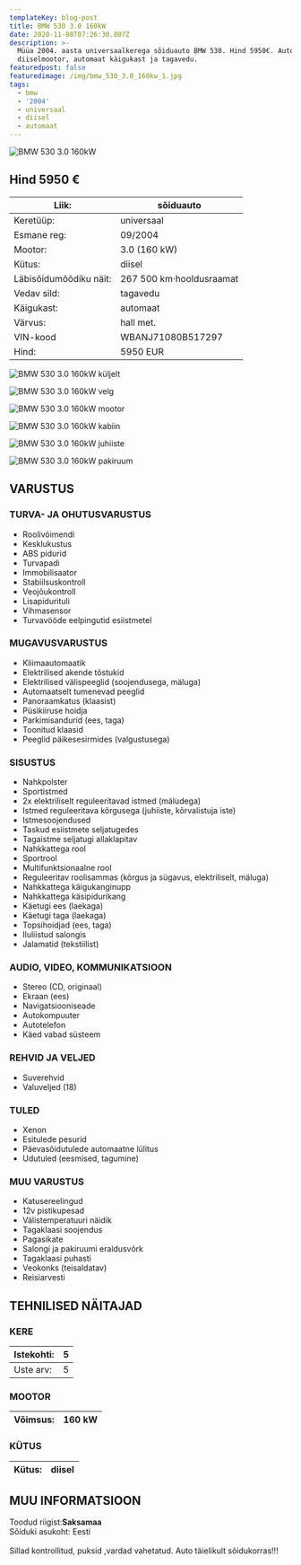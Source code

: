 ```yaml
---
templateKey: blog-post
title: BMW 530 3.0 160kW
date: 2020-11-08T07:26:30.807Z
description: >-
  Müüa 2004. aasta universaalkerega sõiduauto BMW 530. Hind 5950€. Autol on
  diiselmootor, automaat käigukast ja tagavedu.
featuredpost: false
featuredimage: /img/bmw_530_3.0_160kw_1.jpg
tags:
  - bmw
  - '2004'
  - universaal
  - diisel
  - automaat
---
```

![BMW 530 3.0 160kW](/img/bmw_530_3.0_160kw_1.jpg "BMW 530 3.0 160kW")

## Hind 5950 €

<!--StartFragment-->

| Liik:                  | sõiduauto                |
| ---------------------- | ------------------------ |
| Keretüüp:              | universaal               |
| Esmane reg:            | 09/2004                  |
| Mootor:                | 3.0 (160 kW)             |
| Kütus:                 | diisel                   |
| Läbisõidumõõdiku näit: | 267 500 km·hooldusraamat |
| Vedav sild:            | tagavedu                 |
| Käigukast:             | automaat                 |
| Värvus:                | hall met.                |
| VIN-kood               | WBANJ71080B517297        |
| Hind:                  | 5950 EUR                 |

<!--EndFragment-->

![BMW 530 3.0 160kW küljelt](/img/bmw_530_3.0_160kw_2.jpg "BMW 530 3.0 160kW küljelt")

![BMW 530 3.0 160kW velg](/img/bmw_530_3.0_160kw_3.jpg "BMW 530 3.0 160kW velg")

![BMW 530 3.0 160kW mootor](/img/bmw_530_3.0_160kw_4.jpg "BMW 530 3.0 160kW mootor")

![BMW 530 3.0 160kW kabiin](/img/bmw_530_3.0_160kw_5.jpg "BMW 530 3.0 160kW kabiin")

![BMW 530 3.0 160kW juhiiste](/img/bmw_530_3.0_160kw_6.jpg "BMW 530 3.0 160kW juhiiste")

![BMW 530 3.0 160kW pakiruum](/img/bmw_530_3.0_160kw_8.jpg "BMW 530 3.0 160kW pakiruum")

<!--StartFragment-->

## VARUSTUS

### TURVA- JA OHUTUSVARUSTUS

* Roolivõimendi
* Kesklukustus
* ABS pidurid
* Turvapadi
* Immobilisaator
* Stabiilsuskontroll
* Veojõukontroll
* Lisapidurituli
* Vihmasensor
* Turvavööde eelpingutid esiistmetel

### MUGAVUSVARUSTUS

* Kliimaautomaatik
* Elektrilised akende tõstukid
* Elektrilised välispeeglid (soojendusega, mäluga)
* Automaatselt tumenevad peeglid
* Panoraamkatus (klaasist)
* Püsikiiruse hoidja
* Parkimisandurid (ees, taga)
* Toonitud klaasid
* Peeglid päikesesirmides (valgustusega)

### SISUSTUS

* Nahkpolster
* Sportistmed
* 2x elektriliselt reguleeritavad istmed (mäludega)
* Istmed reguleeritava kõrgusega (juhiiste, kõrvalistuja iste)
* Istmesoojendused
* Taskud esiistmete seljatugedes
* Tagaistme seljatugi allaklapitav
* Nahkkattega rool
* Sportrool
* Multifunktsionaalne rool
* Reguleeritav roolisammas (kõrgus ja sügavus, elektriliselt, mäluga)
* Nahkkattega käigukanginupp
* Nahkkattega käsipidurikang
* Käetugi ees (laekaga)
* Käetugi taga (laekaga)
* Topsihoidjad (ees, taga)
* Iluliistud salongis
* Jalamatid (tekstiilist)

### AUDIO, VIDEO, KOMMUNIKATSIOON

* Stereo (CD, originaal)
* Ekraan (ees)
* Navigatsiooniseade
* Autokompuuter
* Autotelefon
* Käed vabad süsteem

### REHVID JA VELJED

* Suverehvid
* Valuveljed (18)

### TULED

* Xenon
* Esitulede pesurid
* Päevasõidutulede automaatne lülitus
* Udutuled (eesmised, tagumine)

### MUU VARUSTUS

* Katusereelingud
* 12v pistikupesad
* Välistemperatuuri näidik
* Tagaklaasi soojendus
* Pagasikate
* Salongi ja pakiruumi eraldusvõrk
* Tagaklaasi puhasti
* Veokonks (teisaldatav)
* Reisiarvesti

## TEHNILISED NÄITAJAD

### KERE

| Istekohti: | 5   |
| ---------- | --- |
| Uste arv:  | 5   |

### MOOTOR

| Võimsus: | 160 kW |
| -------- | ------ |

### KÜTUS

| Kütus: | diisel |
| ------ | ------ |

## MUU INFORMATSIOON

Toodud riigist:**Saksamaa**\
Sõiduki asukoht: Eesti\
\
Sillad kontrollitud, puksid ,vardad vahetatud. Auto täielikult sõidukorras!!!

<!--EndFragment-->
